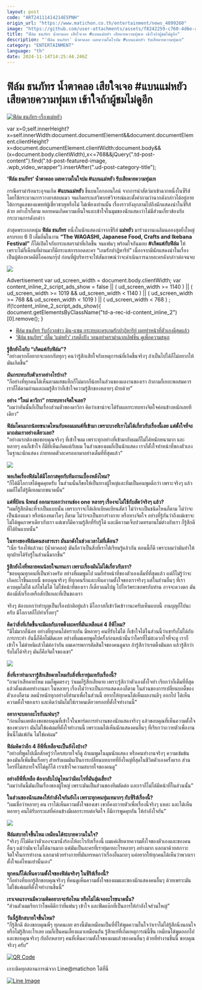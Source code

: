 ```yaml
---
layout: post
code: "ART24111414214E5PNH"
origin_url: "https://www.matichon.co.th/entertainment/news_4899260"
image: "https://github.com/user-attachments/assets/f8242259-c760-4d6e-af58-8a7796bffa2a"
title: "ฟิล์ม ธนภัทร น้ำตาคลอ เสียใจเจอ #แบนแม่หยัว เสียดายความทุ่มเท เข้าใจถ้าผู้ชมไม่ดูอีก"
description: "'ฟิล์ม ธนภัทร' น้ำตาคลอ เผยความในใจปม #แบนแม่หยัว รับเสียดายความทุ่มเท"
category: "ENTERTAINMENT"
language: "th"
date: 2024-11-14T14:25:44.246Z
---
```


# ฟิล์ม ธนภัทร น้ำตาคลอ เสียใจเจอ #แบนแม่หยัว เสียดายความทุ่มเท เข้าใจถ้าผู้ชมไม่ดูอีก

[![](https://www.matichon.co.th/wp-content/uploads/2024/11/ฟิล์ม-ธนภัทร-เรื่องแม่หยัว.jpg "ฟิล์ม ธนภัทร-เรื่องแม่หยัว")](https://www.matichon.co.th/wp-content/uploads/2024/11/ฟิล์ม-ธนภัทร-เรื่องแม่หยัว.jpg)

var x=0;self.innerHeight?x=self.innerWidth:document.documentElement&&document.documentElement.clientHeight?x=document.documentElement.clientWidth:document.body&&(x=document.body.clientWidth),x<=768&&jQuery(".td-post-content").find(".td-post-featured-image, .wpb\_video\_wrapper").insertAfter(".ud-post-category-title");

**‘ฟิล์ม ธนภัทร’ น้ำตาคลอ เผยความในใจปม #แบนแม่หยัว รับเสียดายความทุ่มเท**

กรณีดราม่าร้อนระอุจนเกิด **#แบนแม่หยัว** ขึ้นบนโลกออนไลน์ จากการนำสัตว์มาเข้าฉากหนึ่งในซีรีส์ โดยใช้กระบวนการวางยาสลบแมว จนเกิดกระแสวิพากษ์วิจารณ์และตั้งคำถามว่าฉากดังกล่าวได้อยู่ภายใต้การดูแลของแพทย์ผู้เชี่ยวชาญหรือไม่ ไม่เพียงเท่านนั้น เรื่องราวยังลุกลามไปถึงนักแสดงนำในซีรีส์ด้วย อย่างไรก็ตาม หลายคนเกิดความเห็นใจและเข้าใจในมุมของนักแสดงว่าไม่มีส่วนเกี่ยวข้องกับกระบวนการดังกล่าว

ล่าสุดพระเอกหนุ่ม **ฟิล์ม ธนภัทร** หนึ่งในนักแสดงนำจากซีรีส์ **แม่หยัว** มาร่วมงานเฉลิมฉลองสุดยิ่งใหญ่ครบรอบ 6 ปี เต็มอิ่มในงาน **“The WAGASHI, Japanese Food, Crafts and Ikebana Festival”** ก็ได้เปิดใจกับกระแสดราม่าที่เกิดขึ้น จนแฟนๆ พร้อมใจกันมอบ **#เกิดแต่กับฟิล์ม** ให้ เพราะไม่กี่เดือนที่ผ่านมาก็มีกระแสการถอดละคร “เกมรักปาฏิหาริย์” เนื่องจากมีนักแสดงนำในเรื่องเป็นผู้ต้องหาคดีดิไอคอนกรุ๊ป ก่อนที่ผู้บริหารจะให้สัมภาษณ์ว่าจะดำเนินการฉายละครดังกล่าวต่อจนจบ

![](https://www.matichon.co.th/wp-content/uploads/2024/11/143844_0.jpg)

Advertisement var ud\_screen\_width = document.body.clientWidth; var content\_inline\_2\_script\_ads\_show = false || ( ud\_screen\_width >= 1140 ) || ( ud\_screen\_width >= 1019 && ud\_screen\_width < 1140 ) || ( ud\_screen\_width >= 768 && ud\_screen\_width < 1019 ) || ( ud\_screen\_width < 768 ) ; if(!content\_inline\_2\_script\_ads\_show){ document.getElementsByClassName("td-a-rec-id-content\_inline\_2")\[0\].remove(); }

*   [ฟิล์ม ธนภัทร รับกังวลข่าว มิน-แซม กระทบละครเกมรักปาฏิหาริย์ เผยทำหน้าที่ตัวเองดีสุดแล้ว](https://www.matichon.co.th/entertainment/news_4852174)
*   [‘ฟิล์ม ธนภัทร’ ปลื้ม ‘แม่หยัว’ เรตติ้งปัง วอนอย่าดราม่าฉากเลิฟซีน ดูเพื่อความสนุก](https://www.matichon.co.th/entertainment/news_4879791)

**รู้สึกยังไงกับ “เกิดแต่กับฟิล์ม”?**  
“อย่างแรกก็อยากจะบอกกับทุกๆ คนว่ารู้สึกเสียใจกับเหตุการณ์ที่เกิดขึ้นจริงๆ ถ้าเป็นไปได้ก็ไม่อยากให้มันเกิดขึ้น”

**มันกระทบกับตัวเราอย่างไรบ้าง?**  
“ก็อย่างที่ทุกคนได้เห็นตามแฮชแท็กก็ไม่มากก็น้อยในส่วนของผลงานของเรา ถ้าถามก็เยอะพอสมควร เราก็ได้ตามอ่านและผมรู้สึกว่าก็เข้าใจความรู้สึกของหลายๆ ฝ่ายด้วย”

**อย่าง “ใหม่ ดาวิกา” กระทบทางจิตใจเลย?**  
“ผมว่าอันนั้นก็เป็นเรื่องส่วนตัวของดาวิกา คิดว่าเขาน่าจะได้รับผลกระทบทางจิตใจค่อนข้างหนักเลยทีเดียว”

**ฟิล์มโดนมากน้อยขนาดไหนกับคอมเมนต์ที่เข้ามา เพราะบางทีเราไม่ได้เกี่ยวกับเรื่องนี้เลย แต่ตั้งใจที่จะมาถล่มเราอย่างเดียวเลย?**  
“อย่างแรกต้องขอขอบคุณจริงๆ ที่เข้าใจผม เพราะทุกอย่างที่เข้ามากับผมก็ไม่ได้หนักหนามาก และหลายๆ คนก็เข้าใจ ก็มีที่เห็นเกิดแต่กับผม ในส่วนของผมก็เป็นนักแสดง เราก็ตั้งใจทำหน้าที่ของตัวเองในฐานะนักแสดง ถ่ายทอดตัวละครออกมาอย่างเต็มที่ที่สุดแล้ว”

![](https://www.matichon.co.th/wp-content/uploads/2024/11/143846_0.jpg)

**พอเกิดเรื่องฟิล์มได้มีโอกาสคุยกับทีมงานเบื้องหลังไหม?**  
“ก็ได้มีโอกาสได้พูดคุยครับ ในส่วนนั้นก็ขอให้เป็นทางผู้ใหญ่และทีมเป็นคนพูดดีกว่า เพราะจริงๆ แล้วผมก็ไม่ได้รู้ดีเทลมากขนาดนั้น”

**แต่พี่ป้อน นิพนธ์ ออกมาบอกว่างานช่อง one หลายๆ เรื่องจะไม่ใช้กับสัตว์จริงๆ แล้ว?**  
“ผมก็รู้สึกดีนะที่จะเป็นแบบนั้น เพราะเราจะได้เลิกเบียดเบียนสัตว์ ไม่ว่าจะเป็นชนิดไหนก็ตาม ไม่ว่าจะเป็นน้องแมว หรือน้องหมาใดๆ ก็ตาม ไม่ว่าจะเป็นทางร่างกาย หรือทางจิตใจ อย่างที่รู้กันว่าถึงแม้เขาจะไม่ได้พูดภาษาเดียวกับเรา แต่เขาก็มีความรู้สึกที่รับรู้ได้ และมีความเจ็บปวดทรมานไม่ต่างกับเรา ก็รู้สึกดีที่ได้ยินแบบนั้น”

**ในทางของฟิล์มคนสงสารเรา มันมาดังในช่วงเวลาไม่กี่เดือน?**  
“เนี่ย ร้องไห้แล้วนะ (น้ำตาคลอ) มันถือว่าเป็นสิ่งที่เราได้เรียนรู้แล้วกัน ตอนนี้ก็ดี เพราะผมว่ามันทำให้ทุกฝ่ายได้รับรู้ในส่วนนี้มากขึ้น”

**รู้สึกยังไงที่หลายคนน้อยใจแทนเรา เพราะเรื่องมันไม่ได้เกี่ยวกับเรา?**  
“ขอบคุณทุกคนที่เป็นห่วงครับ อย่างที่ผมพูดไป ผมก็ทำหน้าที่ของตัวเองเต็มที่ที่สุดแล้ว แต่ก็ไม่รู้ว่าจะเกิดอะไรขึ้นแบบนี้ ขอบคุณจริงๆ ที่ทุกคนรักและเห็นความตั้งใจของเราจริงๆ แต่ในส่วนอื่นๆ ที่เราควบคุมไม่ได้ แก้ไขไม่ได้ ไม่ใช่หน้าที่ของเรา ก็เดี๋ยวผมไปมู ไปไหว้พระขอพรกับท่าน อาจจะดวงตก มันต้องมีสักเรื่องหรือสักปีแหละที่เป็นของเรา

จริงๆ ต้องบอกว่าทำบุญเป็นเรื่องปกติอยู่แล้ว มีโอกาสก็เข้าวัดเข้าวานะครับเห็นแบบนี้ งานบุญก็ไปนะครับ มีโอกาสก็ไปทำเรื่อยๆ”

**คิดว่าสิ่งที่เกิดขึ้นจะมีผลกับเรตติ้งละครที่มันเหลือแค่ 4 อีพีไหม?**  
“มีไม่มากก็น้อย อย่างที่ทุกคนได้ทราบกัน มีหลายๆ คนที่รับไม่ได้ ก็เข้าใจได้ในส่วนนี้ว่าเขารับไม่ได้กับการกระทำ อันนี้ก็คือไม่ติดเลย อย่างที่ผมเคยพูดไปครั้งก่อนหน้านั้นว่าใครที่ไม่สะดวกใจที่จะดู เราก็เข้าใจ ไม่ตำหนิแล้วไม่ต่อว่ากัน ผมเคารพการตัดสินใจของคนดูมาก ถ้ารู้สึกว่าเรตติ้งมันตก แล้วรู้สึกว่ารับไม่ได้จริงๆ มันก็คือจิตใจของเขา”

![](https://www.matichon.co.th/wp-content/uploads/2024/11/143854_0-819x1024.jpg)

**สิ่งที่เราทำมาเรารู้สึกเสียดายไหมกับสิ่งที่เราทุ่มเทกับเรื่องนี้?**  
“ถามว่าเสียดายไหม ผมก็พูดตรงๆ ว่าผมก็รู้สึกเสียดาย เพราะรู้สึกว่าตัวเองตั้งใจทำ เรียกว่าก็เต็มที่ที่สุดแล้วตั้งแต่เคยทำงานมา ในหลายๆ เรื่องไม่ว่าจะเป็นการแสดงเองก็ตาม ในส่วนของการเปลี่ยนบอดี้ของตัวเองก็ตาม ลดน้ำหนักทุกอย่างก็ทำมาเพื่อในส่วนนี้ อยากให้ทุกคนได้เห็นผลงานดีๆ ออกไป ได้เห็นความตั้งใจของเรา และคิดว่ามันไม่ใช่เราคนเดียวหรอกที่ตั้งใจทำงานนี้”

**อยากจะบอกอะไรกับแฟนๆ?**  
“ก่อนอื่นเลยต้องขอขอบคุณที่เข้าใจในพาร์ตการทำงานของนักแสดงจริงๆ แล้วขอบคุณที่เห็นความตั้งใจของพวกเรา มันไม่ใช่แค่ผมที่ตั้งใจทำงานนี้ เพราะผมได้เห็นนักแสดงคนอื่นๆ ที่เรียกว่าถวายตัวเพื่องานชิ้นนี้ไม่แพ้กัน ไม่ใช่แค่ผม”

**ฟิล์มคิดว่าอีก 4 อีพีที่เหลือจะเป็นยังไงบ้าง?**  
“อย่างที่พูดไปเมื่อสักครู่ว่าใครสบายใจก็ดู ถ้าผมพูดในมุมนักแสดง หรือคนทำงานจริงๆ ความเข้มข้นของมันก็เพิ่มขึ้นเรื่อยๆ สำหรับผมมันเป็นการเปลี่ยนบทบาทที่ยิ่งใหญ่ที่สุดในชีวิตตัวเองครั้งแรก ส่วนใครที่ไม่สบายใจก็ไม่ดูก็ได้ เราเข้าใจความสบายใจของคนดู”

**อย่างอีพีที่เหลือ ต้องกลับไปดูไหมว่ามีอะไรที่มันสุ่มเสี่ยง?**  
“ผมว่าอันนี้มันเป็นเรื่องของผู้ใหญ่ เพราะมันเป็นส่วนของทีมตัดต่อ และเราก็ไม่ได้มีหน้าที่ในส่วนนั้น”

**ในส่วนของนักแสดงให้กำลังใจกันยังไง เพราะทุกคนทุ่มเทมากๆ กับซีรีส์เรื่องนี้?**  
“ผมเชื่อว่าหลายๆ คน เราได้เห็นความตั้งใจของเขา เขาก็คงถวายตัวเพื่อเรื่องนี้จริงๆ แหละ และได้เห็นหลายๆ คนได้รับกระแสที่ค่อนข้างมีผลกระทบต่อจิตใจ ก็มีการพูดคุยกัน ให้กำลังใจกัน”

![](https://www.matichon.co.th/wp-content/uploads/2024/11/143845_0-768x1024.jpg)

**ฟิล์มสบายใจขึ้นไหม เหมือนได้ระบายความในใจ?**  
“จริงๆ ก็ไม่คิดว่าตัวเองจะมานั่งร้องไห้อะไรกับเรื่องนี้ ผมแค่เสียดายความตั้งใจของตัวเองและของคนอื่นๆ แม้ว่ามันจะไม่ได้นานมาก แต่มันเป็นละครที่เราทุ่มเทอะไรหลายๆ อย่างมาก แลกมาด้วยสภาวะจิตใจในการทำงาน แลกมาด้วยร่างกายที่มันทรหดกว่าเรื่องอื่นมากๆ แค่อยากให้ทุกคนได้เห็นว่าพวกเราตั้งใจแค่ไหนเท่านั้นเอง”

**ทุกคนก็ได้เห็นความตั้งใจของฟิล์มจริงๆ ในซีรีส์เรื่องนี้?**  
“ก็อย่างที่บอกรู้สึกขอบคุณจริงๆ ที่คนดูเห็นความตั้งใจของผมและของนักแสดงคนอื่นๆ ด้วยเพราะมันไม่ใช่แค่ผมที่ตั้งใจทำงานชิ้นนี้”

**เราเจอแรงจนมีความคิดอยากจะท้อไหม หรือไม่ได้เจออะไรขนาดนั้น?**  
“ส่วนตัวผมเรียกว่าโชคดีดีกว่าที่แฟนๆ เข้าใจ และฟีดแบ๊กที่เป็นการให้กำลังใจส่วนใหญ่”

**วันนี้รู้สึกสบายใจขึ้นไหม?**  
“ก็รู้สึกดี ต้องขอบคุณพี่ๆ ทุกคนเลย ตรงนี้มันเหมือนเป็นที่ที่ให้พูดความในใจว่าเราไม่ได้รู้สึกนิ่งนอนใจ หรือไม่รู้สึกอะไรเลย ผมก็เป็นคนเลี้ยงแมวเหมือนกัน รู้สึกแย่ที่เกิดเหตุการณ์นี้ขึ้น เหมือนได้พูดออกไปและขอบคุณจริงๆ กับอีกหลายๆ คนที่เห็นความตั้งใจของผมแล้วของคนอื่นๆ ด้วยที่ทำงานชิ้นนี้ ขอบคุณจริงๆ ครับ”

[![QR Code](https://www.matichon.co.th/wp-content/uploads/2023/07/wob1371z.jpg)](https://lin.ee/ht0nDxX)

เกาะติดทุกสถานการณ์จาก Line@matichon ได้ที่นี่

[![Line Image](https://www.matichon.co.th/wp-content/uploads/2023/07/th.png)](https://lin.ee/ht0nDxX)
